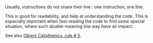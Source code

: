 Usually, instructions do not share their line : one instruction, one line. 

This is good for readability, and help at understanding the code. This is especially important when fast-reading the code to find some special situation, where such double-meaning line way have an impact.

<?php

switch ($x) {
    // Is it a fallthrough or not ? 
    case 1:
        doSomething(); break;

    // Easily spotted break.
    case 1:
        doSomethingElse(); 
        break;

    default : 
        doDefault(); 
        break;
}

?>

See also [Object Calisthenics, rule # 5](http://williamdurand.fr/2013/06/03/object-calisthenics/#one-dot-per-line).
